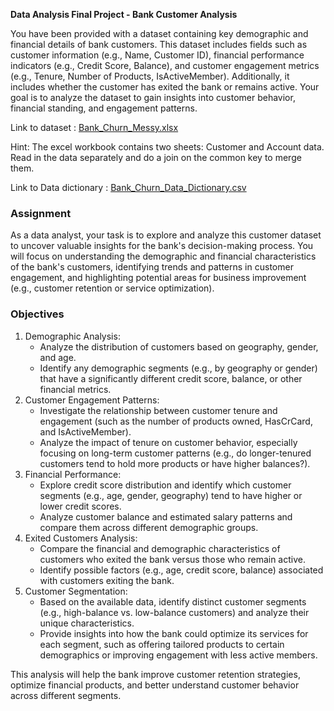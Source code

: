 **Data Analysis Final Project \- Bank Customer Analysis**

You have been provided with a dataset containing key demographic and financial details of bank customers. This dataset includes fields such as customer information (e.g., Name, Customer ID), financial performance indicators (e.g., Credit Score, Balance), and customer engagement metrics (e.g., Tenure, Number of Products, IsActiveMember). Additionally, it includes whether the customer has exited the bank or remains active. Your goal is to analyze the dataset to gain insights into customer behavior, financial standing, and engagement patterns.

Link to dataset : [Bank\_Churn\_Messy.xlsx](https://docs.google.com/spreadsheets/d/1cBzp5ZJ6qTsi9j_cCXpj1_r-oOTYKIo4/edit?usp=sharing&ouid=105029681646798030416&rtpof=true&sd=true)

Hint: The excel workbook contains two sheets: Customer and Account data. Read in the data separately and do a join on the common key to merge them. 

Link to Data dictionary : [Bank\_Churn\_Data\_Dictionary.csv](https://drive.google.com/file/d/1ZPMnO_0srb5WC3UNQRveJeC7bsVJ4Yn6/view?usp=sharing)

###  Assignment

As a data analyst, your task is to explore and analyze this customer dataset to uncover valuable insights for the bank's decision-making process. You will focus on understanding the demographic and financial characteristics of the bank's customers, identifying trends and patterns in customer engagement, and highlighting potential areas for business improvement (e.g., customer retention or service optimization).

### Objectives

1. Demographic Analysis:  
   * Analyze the distribution of customers based on geography, gender, and age.  
   * Identify any demographic segments (e.g., by geography or gender) that have a significantly different credit score, balance, or other financial metrics.  
2. Customer Engagement Patterns:  
   * Investigate the relationship between customer tenure and engagement (such as the number of products owned, HasCrCard, and IsActiveMember).  
   * Analyze the impact of tenure on customer behavior, especially focusing on long-term customer patterns (e.g., do longer-tenured customers tend to hold more products or have higher balances?).  
3. Financial Performance:  
   * Explore credit score distribution and identify which customer segments (e.g., age, gender, geography) tend to have higher or lower credit scores.  
   * Analyze customer balance and estimated salary patterns and compare them across different demographic groups.  
4. Exited Customers Analysis:  
   * Compare the financial and demographic characteristics of customers who exited the bank versus those who remain active.  
   * Identify possible factors (e.g., age, credit score, balance) associated with customers exiting the bank.  
5. Customer Segmentation:  
   * Based on the available data, identify distinct customer segments (e.g., high-balance vs. low-balance customers) and analyze their unique characteristics.  
   * Provide insights into how the bank could optimize its services for each segment, such as offering tailored products to certain demographics or improving engagement with less active members.

This analysis will help the bank improve customer retention strategies, optimize financial products, and better understand customer behavior across different segments.

